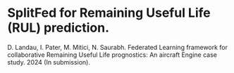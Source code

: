 # SplitFed for Remaining Useful Life (RUL) prediction.
D. Landau, I. Pater, M. Mitici, N. Saurabh. Federated Learning framework for collaborative Remaining Useful Life prognostics: An aircraft Engine case study. 2024 (In submission).
